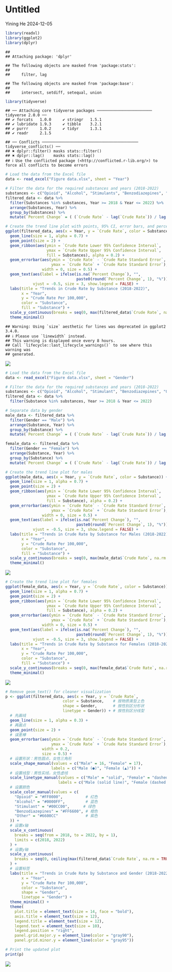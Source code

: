 Untitled
================
Yining He
2024-12-05

``` r
library(readxl)
library(ggplot2)
library(dplyr)
```

    ## 
    ## Attaching package: 'dplyr'

    ## The following objects are masked from 'package:stats':
    ## 
    ##     filter, lag

    ## The following objects are masked from 'package:base':
    ## 
    ##     intersect, setdiff, setequal, union

``` r
library(tidyverse)
```

    ## ── Attaching core tidyverse packages ──────────────────────── tidyverse 2.0.0 ──
    ## ✔ forcats   1.0.0     ✔ stringr   1.5.1
    ## ✔ lubridate 1.9.3     ✔ tibble    3.2.1
    ## ✔ purrr     1.0.2     ✔ tidyr     1.3.1
    ## ✔ readr     2.1.5

    ## ── Conflicts ────────────────────────────────────────── tidyverse_conflicts() ──
    ## ✖ dplyr::filter() masks stats::filter()
    ## ✖ dplyr::lag()    masks stats::lag()
    ## ℹ Use the conflicted package (<http://conflicted.r-lib.org/>) to force all conflicts to become errors

``` r
# Load the data from the Excel file
data <- read_excel("Figure data.xlsx", sheet = "Year")

# Filter the data for the required substances and years (2018-2022)
substances <- c("Opioid", "Alcohol", "Stimulants", "Benzodiazepines", "Other")
filtered_data <- data %>%
  filter(Substances %in% substances, Year >= 2018 & Year <= 2022) %>%
  arrange(Substances, Year) %>%
  group_by(Substances) %>%
  mutate(`Percent Change` = ( (`Crude Rate` - lag(`Crude Rate`)) / lag(`Crude Rate`) ) * 100)

# Create the trend line plot with points, 95% CI, error bars, and percentage change labels
ggplot(filtered_data, aes(x = Year, y = `Crude Rate`, color = Substances)) +
  geom_line(size = 1, alpha = 0.7) +
  geom_point(size = 2) +
  geom_ribbon(aes(ymin = `Crude Rate Lower 95% Confidence Interval`, 
                  ymax = `Crude Rate Upper 95% Confidence Interval`, 
                  fill = Substances), alpha = 0.2) +
  geom_errorbar(aes(ymin = `Crude Rate` - `Crude Rate Standard Error`, 
                    ymax = `Crude Rate` + `Crude Rate Standard Error`), 
                width = 0, size = 0.5) +
  geom_text(aes(label = ifelse(is.na(`Percent Change`), "", 
                               paste0(round(`Percent Change`, 1), "%"))),
            vjust = -0.5, size = 3, show.legend = FALSE) +
  labs(title = "Trends in Crude Rate by Substance (2018-2022)",
       x = "Year",
       y = "Crude Rate Per 100,000",
       color = "Substance",
       fill = "Substance") +
  scale_y_continuous(breaks = seq(0, max(filtered_data$`Crude Rate`, na.rm = TRUE), by = 1)) +
  theme_minimal()
```

    ## Warning: Using `size` aesthetic for lines was deprecated in ggplot2 3.4.0.
    ## ℹ Please use `linewidth` instead.
    ## This warning is displayed once every 8 hours.
    ## Call `lifecycle::last_lifecycle_warnings()` to see where this warning was
    ## generated.

![](2018-2022_files/figure-gfm/unnamed-chunk-2-1.png)<!-- -->

``` r
# Load the data from the Excel file
data <- read_excel("Figure data.xlsx", sheet = "Gender")

# Filter the data for the required substances and years (2018-2022)
substances <- c("Opioid", "Alcohol", "Stimulant", "Benzodiazepines", "Other")
filtered_data <- data %>%
  filter(Substance %in% substances, Year >= 2018 & Year <= 2022)

# Separate data by gender
male_data <- filtered_data %>%
  filter(Gender == "Male") %>%
  arrange(Substance, Year) %>%
  group_by(Substance) %>%
  mutate(`Percent Change` = ( (`Crude Rate` - lag(`Crude Rate`)) / lag(`Crude Rate`) ) * 100)

female_data <- filtered_data %>%
  filter(Gender == "Female") %>%
  arrange(Substance, Year) %>%
  group_by(Substance) %>%
  mutate(`Percent Change` = ( (`Crude Rate` - lag(`Crude Rate`)) / lag(`Crude Rate`) ) * 100)

# Create the trend line plot for males
ggplot(male_data, aes(x = Year, y = `Crude Rate`, color = Substance)) +
  geom_line(size = 1, alpha = 0.7) +
  geom_point(size = 2) +
  geom_ribbon(aes(ymin = `Crude Rate Lower 95% Confidence Interval`, 
                  ymax = `Crude Rate Upper 95% Confidence Interval`, 
                  fill = Substance), alpha = 0.2) +
  geom_errorbar(aes(ymin = `Crude Rate` - `Crude Rate Standard Error`, 
                    ymax = `Crude Rate` + `Crude Rate Standard Error`), 
                width = 0, size = 0.5) +
  geom_text(aes(label = ifelse(is.na(`Percent Change`), "", 
                               paste0(round(`Percent Change`, 1), "%"))),
            vjust = -0.5, size = 3, show.legend = FALSE) +
  labs(title = "Trends in Crude Rate by Substance for Males (2018-2022)",
       x = "Year",
       y = "Crude Rate Per 100,000",
       color = "Substance",
       fill = "Substance") +
  scale_y_continuous(breaks = seq(0, max(male_data$`Crude Rate`, na.rm = TRUE), by = 1)) +
  theme_minimal()
```

![](2018-2022_files/figure-gfm/unnamed-chunk-3-1.png)<!-- -->

``` r
# Create the trend line plot for females
ggplot(female_data, aes(x = Year, y = `Crude Rate`, color = Substance)) +
  geom_line(size = 1, alpha = 0.7) +
  geom_point(size = 2) +
  geom_ribbon(aes(ymin = `Crude Rate Lower 95% Confidence Interval`, 
                  ymax = `Crude Rate Upper 95% Confidence Interval`, 
                  fill = Substance), alpha = 0.2) +
  geom_errorbar(aes(ymin = `Crude Rate` - `Crude Rate Standard Error`, 
                    ymax = `Crude Rate` + `Crude Rate Standard Error`), 
                width = 0, size = 0.5) +
  geom_text(aes(label = ifelse(is.na(`Percent Change`), "", 
                               paste0(round(`Percent Change`, 1), "%"))),
            vjust = -0.5, size = 3, show.legend = FALSE) +
  labs(title = "Trends in Crude Rate by Substance for Females (2018-2022)",
       x = "Year",
       y = "Crude Rate Per 100,000",
       color = "Substance",
       fill = "Substance") +
  scale_y_continuous(breaks = seq(0, max(female_data$`Crude Rate`, na.rm = TRUE), by = 1)) +
  theme_minimal()
```

![](2018-2022_files/figure-gfm/unnamed-chunk-3-2.png)<!-- -->

``` r
# Remove geom_text() for cleaner visualization
p <- ggplot(filtered_data, aes(x = Year, y = `Crude Rate`, 
                         color = Substance,    # 按物质类型上色
                         shape = Gender,       # 按性别区分形状
                         linetype = Gender)) + # 按性别区分线型
  # 先画线
  geom_line(size = 1, alpha = 0.3) +  
  # 再画点
  geom_point(size = 2) +
  # 误差棒
  geom_errorbar(aes(ymin = `Crude Rate` - `Crude Rate Standard Error`, 
                    ymax = `Crude Rate` + `Crude Rate Standard Error`), 
                width = 0.2, 
                size = 0.5) +
  # 设置形状：男性圆点，女性三角形
  scale_shape_manual(values = c("Male" = 16, "Female" = 17),
                    labels = c("Male (●)", "Female (▲)")) +  
  # 设置线型：男性实线，女性虚线
  scale_linetype_manual(values = c("Male" = "solid", "Female" = "dashed"),
                       labels = c("Male (solid line)", "Female (dashed line)")) +  
  # 设置颜色
  scale_color_manual(values = c(
    "Opioid" = "#FF0000",          # 红色
    "Alcohol" = "#0000FF",         # 蓝色
    "Stimulant" = "#00CC00",      # 绿色
    "Benzodiazepines" = "#FF6600", # 橙色
    "Other" = "#6600CC"            # 紫色
  )) +
  # 设置x轴
  scale_x_continuous(
    breaks = seq(from = 2018, to = 2022, by = 1),
    limits = c(2018, 2022)
  ) +
  # 设置y轴
  scale_y_continuous(
    breaks = seq(0, ceiling(max(filtered_data$`Crude Rate`, na.rm = TRUE)), by = 2)
  ) +
  # 设置标签
  labs(title = "Trends in Crude Rate by Substance and Gender (2018-2022)",
       x = "Year",
       y = "Crude Rate Per 100,000",
       color = "Substance",
       shape = "Gender",
       linetype = "Gender") +
  theme_minimal() +
  theme(
    plot.title = element_text(size = 14, face = "bold"),
    axis.title = element_text(size = 12),
    legend.title = element_text(size = 12),
    legend.text = element_text(size = 10),
    legend.position = "right",
    panel.grid.major.y = element_line(color = "gray90"),
    panel.grid.minor.y = element_line(color = "gray95"))

# Print the updated plot
print(p)
```

![](2018-2022_files/figure-gfm/unnamed-chunk-5-1.png)<!-- -->
